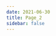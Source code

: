 ```yaml
---
date: 2021-06-30
title: Page_2
sidebar: false
---
```

<script setup>
import Page from "./.vitepress/theme/components/Page.vue";
import { useData } from "vitepress";
const { theme } = useData();
const pageSize = theme.value.pageSize;
const posts = theme.value.posts.slice(3,6)
</script>
<Page :posts="posts" :pageCurrent="2" :pagesNum="2" />